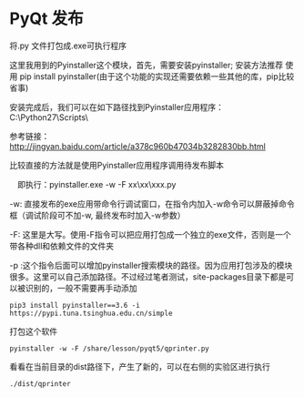 # PyQt 发布

将.py 文件打包成.exe可执行程序

这里我用到的Pyinstaller这个模块，首先，需要安装pyinstaller; 安装方法推荐 使用 pip install pyinstaller(由于这个功能的实现还需要依赖一些其他的库，pip比较省事)

安装完成后，我们可以在如下路径找到Pyinstaller应用程序：C:\Python27\Scripts\

参考链接：http://jingyan.baidu.com/article/a378c960b47034b3282830bb.html

比较直接的方法就是使用Pyinstaller应用程序调用待发布脚本

　即执行：pyinstaller.exe  -w -F xx\xx\xxx.py

-w: 直接发布的exe应用带命令行调试窗口，在指令内加入-w命令可以屏蔽掉命令框（调试阶段可不加-w, 最终发布时加入-w参数）

-F: 这里是大写。使用-F指令可以把应用打包成一个独立的exe文件，否则是一个带各种dll和依赖文件的文件夹

-p :这个指令后面可以增加pyinstaller搜索模块的路径。因为应用打包涉及的模块很多。这里可以自己添加路径。不过经过笔者测试，site-packages目录下都是可以被识别的，一般不需要再手动添加

```shell
pip3 install pyinstaller==3.6 -i https://pypi.tuna.tsinghua.edu.cn/simple
```

打包这个软件

```shell
pyinstaller -w -F /share/lesson/pyqt5/qprinter.py
```

看看在当前目录的dist路径下，产生了新的，可以在右侧的实验区进行执行

```
./dist/qprinter
```

